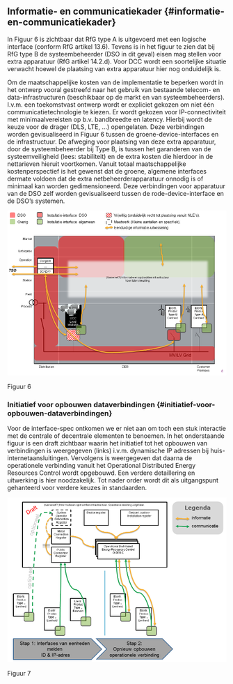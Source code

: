 ## Informatie- en communicatiekader {#informatie-en-communicatiekader}

In Figuur 6 is zichtbaar dat RfG type A is uitgevoerd met een logische interface \(conform RfG artikel 13.6\). Tevens is in het figuur te zien dat bij RfG type B de systeembeheerder \(DSO in dit geval\) eisen mag stellen voor extra apparatuur \(RfG artikel 14.2.d\). Voor DCC wordt een soortelijke situatie verwacht hoewel de plaatsing van extra apparatuur hier nog onduidelijk is.

Om de maatschappelijke kosten van de implementatie te beperken wordt in het ontwerp vooral gestreefd naar het gebruik van bestaande telecom- en data-infrastructuren \(beschikbaar op de markt en van systeembeheerders\). I.v.m. een toekomstvast ontwerp wordt er expliciet gekozen om niet één communicatietechnologie te kiezen. Er wordt gekozen voor IP-connectiviteit met minimaalvereisten op b.v. bandbreedte en latency. Hierbij wordt de keuze voor de drager \(DLS, LTE, …\) opengelaten. Deze verbindingen worden gevisualiseerd in Figuur 6 tussen de groene-device-interfaces en de infrastructuur. De afweging voor plaatsing van deze extra apparatuur, door de systeembeheerder bij Type B, is tussen het garanderen van de systeemveiligheid \(lees: stabiliteit\) en de extra kosten die hierdoor in de nettarieven hieruit voortkomen. Vanuit totaal maatschappelijke kostenperspectief is het gewenst dat de groene, algemene interfaces dermate voldoen dat de extra netbeheerderapparatuur onnodig is of minimaal kan worden gedimensioneerd. Deze verbindingen voor apparatuur van de DSO zelf worden gevisualiseerd tussen de rode-device-interface en de DSO’s systemen.

![](/assets/180123_EUDevicesSGAM_UCs_git_6.png)

Figuur 6

### Initiatief voor opbouwen dataverbindingen {#initiatief-voor-opbouwen-dataverbindingen}
Voor de interface-spec ontkomen we er niet aan om toch een stuk interactie met de centrale of decentrale elementen te benoemen. In het onderstaande figuur is een draft zichtbaar waarin het initiatief tot het opbouwen van verbindingen is weergegeven (links) i.v.m. dynamische IP adressen bij huis-internetaansluitingen. Vervolgens is weergegeven dat daarna de operationele verbinding vanuit het Operational Distributed Energy Resources Control wordt opgebouwd. Een verdere detaillering en uitwerking is hier noodzakelijk. Tot nader order wordt dit als uitgangspunt gehanteerd voor verdere keuzes in standaarden.

![](/assets/180123_EUDevicesResponsibilitySGAM_UCs_8.png)

Figuur 7

